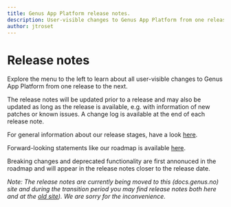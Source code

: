 ```yaml
---
title: Genus App Platform release notes.
description: User-visible changes to Genus App Platform from one release to the next.
author: jtroset
---
```

# Release notes

Explore the menu to the left to learn about all user-visible changes to Genus App Platform from one release to the next.
 
The release notes will be updated prior to a release and may also be updated as long as the release is available, e.g. with information of new patches or known issues. A change log is available at the end of each release note.

For general information about our release stages, have a look [here](release-stages.md).

Forward-looking statements like our roadmap is available [here](https://www.genus.no/?PageKey=e8d60929-9dd5-42bb-858e-bb7adf421fa3).

Breaking changes and deprecated functionality are first annonuced in the roadmap and will appear in the release notes closer to the release date.

_Note: The release notes are currently being moved to this (docs.genus.no) site and during the transition period you may find release notes both here and at the [old site](https://www.genus.no/?PageKey=3afcf63a-acd1-4f47-9eb7-e6a68e7eafd8)). We are sorry for the inconvenience._